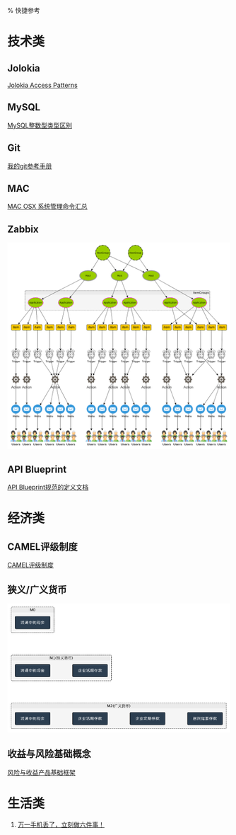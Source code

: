 % 快捷参考

# 技术类

## Jolokia

[Jolokia Access Patterns](references/tec/jolokia.html)

## MySQL

[MySQL整数型类型区别](references/tec/mysql-integer-types.html)

## Git

[我的git参考手册](references/tec/git-manual.html)

## MAC

[MAC OSX 系统管理命令汇总](references/tec/mac-osx-sys-admin-cmds.html)

## Zabbix

![](references/tec/images/zabbix.topology.png)

## API Blueprint

[API Blueprint规范的定义文档](references/tec/apib-spec.html) 

# 经济类

## CAMEL评级制度
[CAMEL评级制度](references/fin/camel-rating.html)

## 狭义/广义货币
![狭义/广义货币](references/fin/images/M0-M1-M2.png)

## 收益与风险基础概念

[风险与收益产品基础框架](references/fin/风险与收益产品基础框架.html)

# 生活类

1. [万一手机丢了，立刻做六件事！](references/lifestyle/six-things-you-must-do-after-phone-lost.html)











